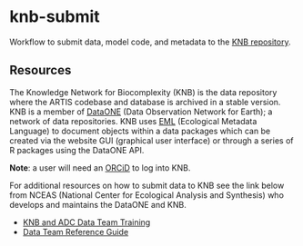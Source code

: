 # knb-submit
Workflow to submit data, model code, and metadata to the [KNB repository](https://knb.ecoinformatics.org/).

## Resources

The Knowledge Network for Biocomplexity (KNB) is the data repository where the ARTIS codebase and database is archived in a stable version. KNB is a member of [DataONE](https://www.dataone.org/) (Data Observation Network for Earth); a network of data repositories. KNB uses [EML](https://eml.ecoinformatics.org/) (Ecological Metadata Language) to document objects within a data packages which can be created via the website GUI (graphical user interface) or through a series of R packages using the DataONE API. 

**Note**: a user will need an [ORCiD](https://orcid.org/) to log into KNB.

For additional resources on how to submit data to KNB see the link below from NCEAS (National Center for Ecological Analysis and Synthesis) who develops and maintains the DataONE and KNB.

- [KNB and ADC Data Team Training](https://nceas.github.io/datateam-training/training/)
- [Data Team Reference Guide](https://nceas.github.io/datateam-training/reference/)
